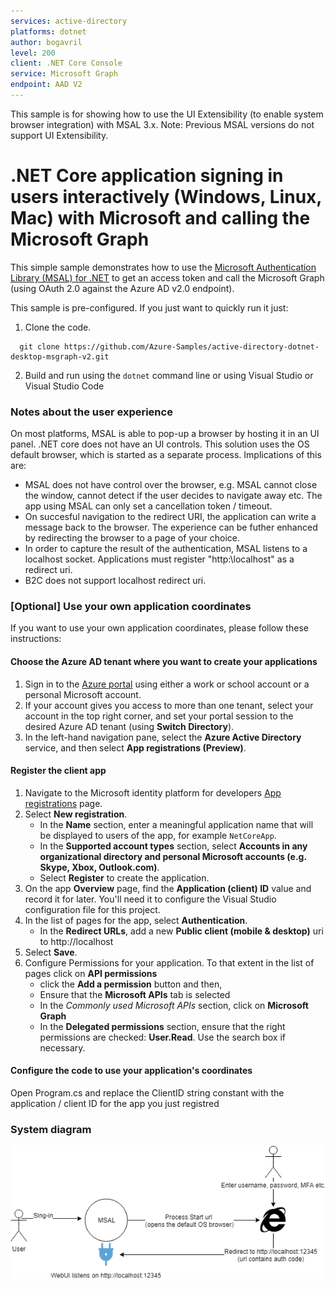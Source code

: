 ```yaml
---
services: active-directory
platforms: dotnet
author: bogavril
level: 200
client: .NET Core Console
service: Microsoft Graph
endpoint: AAD V2
---
```


This sample is for showing how to use the UI Extensibility (to enable system browser integration) with MSAL 3.x. 
Note: Previous MSAL versions do not support UI Extensibility.

# .NET Core application signing in users interactively (Windows, Linux, Mac) with Microsoft and calling the Microsoft Graph

This simple sample demonstrates how to use the [Microsoft Authentication Library (MSAL) for .NET](https://github.com/AzureAD/microsoft-authentication-library-for-dotnet) to get an access token and call the Microsoft Graph (using OAuth 2.0 against the Azure AD v2.0 endpoint).

This sample is pre-configured. If you just want to quickly run it just:

1. Clone the code.
```
  git clone https://github.com/Azure-Samples/active-directory-dotnet-desktop-msgraph-v2.git
```

2. Build and run using the `dotnet` command line or using Visual Studio or Visual Studio Code 

### Notes about the user experience

On most platforms, MSAL is able to pop-up a browser by hosting it in an UI panel. .NET core does not have an UI controls. 
This solution uses the OS default browser, which is started as a separate process. Implications of this are: 

- MSAL does not have control over the browser, e.g. MSAL cannot close the window, cannot detect if the user decides to navigate away etc. The app using MSAL can only set a cancellation token / timeout.
- On succesful navigation to the redirect URI, the application can write a message back to the browser. The experience can be futher enhanced by redirecting the browser to a page of your choice. 
- In order to capture the result of the authentication, MSAL listens to a localhost socket. Applications must register "http:\\localhost" as a redirect uri.
- B2C does not support localhost redirect uri.

### [Optional] Use your own application coordinates
If you want to use your own application coordinates, please follow these instructions:

#### Choose the Azure AD tenant where you want to create your applications

1. Sign in to the [Azure portal](https://portal.azure.com) using either a work or school account or a personal Microsoft account.
1. If your account gives you access to more than one tenant, select your account in the top right corner, and set your portal session to the desired Azure AD tenant
   (using **Switch Directory**).
1. In the left-hand navigation pane, select the **Azure Active Directory** service, and then select **App registrations (Preview)**.

#### Register the client app 

1. Navigate to the Microsoft identity platform for developers [App registrations](https://go.microsoft.com/fwlink/?linkid=2083908) page.
1. Select **New registration**.
   - In the **Name** section, enter a meaningful application name that will be displayed to users of the app, for example `NetCoreApp`.
   - In the **Supported account types** section, select **Accounts in any organizational directory and personal Microsoft accounts (e.g. Skype, Xbox, Outlook.com)**.
    - Select **Register** to create the application.
1. On the app **Overview** page, find the **Application (client) ID** value and record it for later. You'll need it to configure the Visual Studio configuration file for this project.
1. In the list of pages for the app, select **Authentication**.
   - In the **Redirect URLs**, add a new **Public client (mobile & desktop)** uri to http://localhost
 1. Select **Save**.
1. Configure Permissions for your application. To that extent in the list of pages click on **API permissions**
   - click the **Add a permission** button and then,
   - Ensure that the **Microsoft APIs** tab is selected
   - In the *Commonly used Microsoft APIs* section, click on **Microsoft Graph**
   - In the **Delegated permissions** section, ensure that the right permissions are checked: **User.Read**. Use the search box if necessary.

#### Configure the code to use your application's coordinates

Open Program.cs and replace the ClientID string constant with the application / client ID for the app you just registred

### System diagram

![flow of data](Extension.png)
